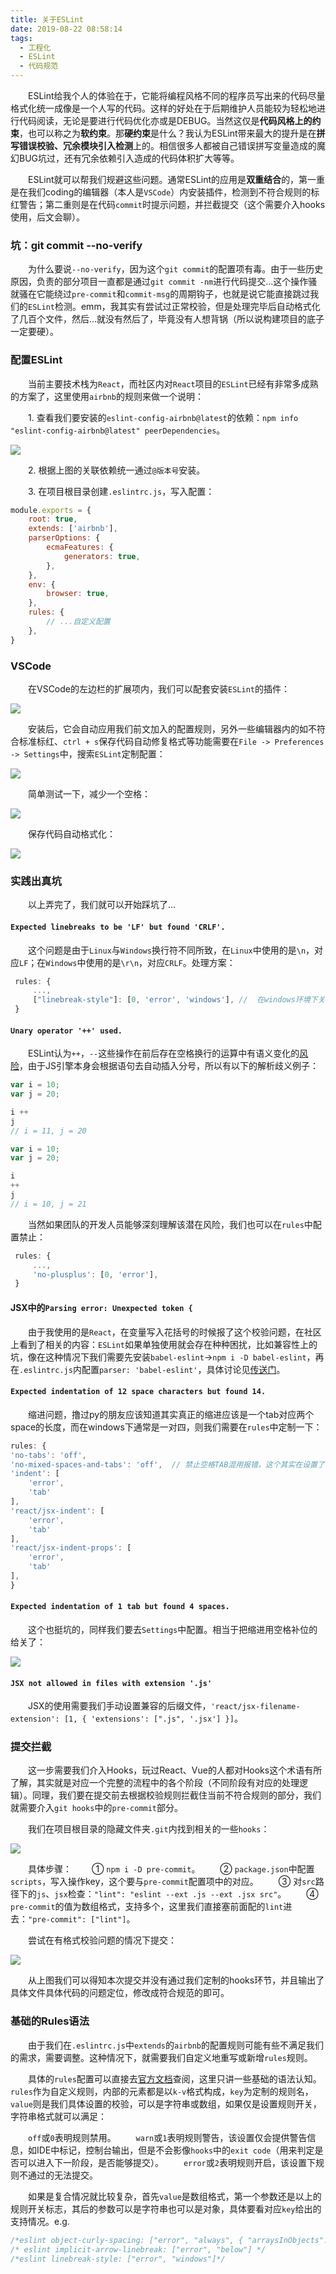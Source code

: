 ```yaml
---
title: 关于ESLint
date: 2019-08-22 08:58:14
tags:
  - 工程化
  - ESLint
  - 代码规范
---
```


&emsp;&emsp;ESLint给我个人的体验在于，它能将编程风格不同的程序员写出来的代码尽量格式化统一成像是一个人写的代码。这样的好处在于后期维护人员能较为轻松地进行代码阅读，无论是要进行代码优化亦或是DEBUG。当然这仅是**代码风格上的约束**，也可以称之为**软约束**。那**硬约束**是什么？我认为ESLint带来最大的提升是在**拼写错误校验、冗余模块引入检测**上的。相信很多人都被自己错误拼写变量造成的魔幻BUG坑过，还有冗余依赖引入造成的代码体积扩大等等。

<escape><!-- more --></escape>

&emsp;&emsp;ESLint就可以帮我们规避这些问题。通常ESLint的应用是**双重结合**的，第一重是在我们coding的编辑器（本人是`VSCode`）内安装插件，检测到不符合规则的标红警告；第二重则是在代码`commit`时提示问题，并拦截提交（这个需要介入hooks使用，后文会聊）。

### 坑：git commit --no-verify

&emsp;&emsp;为什么要说`--no-verify`，因为这个`git commit`的配置项有毒。由于一些历史原因，负责的部分项目一直都是通过`git commit -nm`进行代码提交...这个操作骚就骚在它能绕过`pre-commit`和`commit-msg`的周期钩子，也就是说它能直接跳过我们的`ESLint`检测。emm，我其实有尝试过正常校验，但是处理完毕后自动格式化了几百个文件，然后...就没有然后了，毕竟没有人想背锅（所以说构建项目的底子一定要硬）。

### 配置ESLint

&emsp;&emsp;当前主要技术栈为`React`，而社区内对`React`项目的`ESLint`已经有非常多成熟的方案了，这里使用`airbnb`的规则来做一个说明：

&emsp;&emsp;1. 查看我们要安装的`eslint-config-airbnb@latest`的依赖：`npm info "eslint-config-airbnb@latest" peerDependencies`。

![](peerDep.jpg)

&emsp;&emsp;2. 根据上图的关联依赖统一通过`@版本号`安装。

&emsp;&emsp;3. 在项目根目录创建`.eslintrc.js`，写入配置：

```javascript
module.exports = {
    root: true,
    extends: ['airbnb'],
    parserOptions: {
        ecmaFeatures: {
            generators: true,
        },
    },
    env: {
        browser: true,
    },
    rules: {
        // ...自定义配置
    },
}
```

### VSCode

&emsp;&emsp;在VSCode的左边栏的扩展项内，我们可以配套安装`ESLint`的插件：

![](ESLint.jpg)

&emsp;&emsp;安装后，它会自动应用我们前文加入的配置规则，另外一些编辑器内的如不符合标准标红、`ctrl + s`保存代码自动修复格式等功能需要在`File -> Preferences -> Settings`中，搜索`ESLint`定制配置：

![](settings.jpg)

&emsp;&emsp;简单测试一下，减少一个空格：

![](vsLint.jpg)

&emsp;&emsp;保存代码自动格式化：

![](format.jpg)

### 实践出真坑

&emsp;&emsp;以上弄完了，我们就可以开始踩坑了...

#### `Expected linebreaks to be 'LF' but found 'CRLF'.`

&emsp;&emsp;这个问题是由于`Linux`与`Windows`换行符不同所致，在`Linux`中使用的是`\n`，对应`LF`；在`Windows`中使用的是`\r\n`，对应`CRLF`。处理方案：

```javascript
 rules: {
     ...,
     ["linebreak-style"]: [0, 'error', 'windows'], //  在windows环境下关闭该检测
 }
```

#### `Unary operator '++' used.`

&emsp;&emsp;ESLint认为`++`，`--`这些操作在前后存在空格换行的运算中有语义变化的[风险](https://eslint.org/docs/rules/no-plusplus)，由于JS引擎本身会根据语句去自动插入分号，所以有以下的解析歧义例子：

```javascript
var i = 10;
var j = 20;

i ++
j
// i = 11, j = 20

var i = 10;
var j = 20;

i
++
j
// i = 10, j = 21
```

&emsp;&emsp;当然如果团队的开发人员能够深刻理解该潜在风险，我们也可以在`rules`中配置禁止：

```javascript
 rules: {
     ...,
     'no-plusplus': [0, 'error'],
 }
```

#### JSX中的`Parsing error: Unexpected token {`

&emsp;&emsp;由于我使用的是`React`，在变量写入花括号的时候报了这个校验问题，在社区上看到了相关的内容：`ESLint`如果单独使用就会存在种种困扰，比如兼容性上的坑，像在这种情况下我们需要先安装`babel-eslint`->`npm i -D babel-eslint`，再在`.eslintrc.js`内配置`parser: 'babel-eslint'`，具体讨论见[传送门](https://stackoverflow.com/questions/53609457/eslint-parsing-error-unexpected-token-in-jsx)。

#### `Expected indentation of 12 space characters but found 14.`

&emsp;&emsp;缩进问题，撸过py的朋友应该知道其实真正的缩进应该是一个tab对应两个space的长度，而在windows下通常是一对四，则我们需要在`rules`中定制一下：

```javascript
rules: {
'no-tabs': 'off',
'no-mixed-spaces-and-tabs': 'off',	// 禁止空格TAB混用报错，这个其实在设置了VSCODE的TAB控制后可以去掉了
'indent': [
	'error',
	'tab'   
],
'react/jsx-indent': [
	'error',
	'tab'
],
'react/jsx-indent-props': [
	'error',
	'tab'
],
}
```

#### `Expected indentation of 1 tab but found 4 spaces.`

&emsp;&emsp;这个也挺坑的，同样我们要去`Settings`中配置。相当于把缩进用空格补位的给关了：

![](close.jpg)

#### `JSX not allowed in files with extension '.js'`

&emsp;&emsp;JSX的使用需要我们手动设置兼容的后缀文件，`'react/jsx-filename-extension': [1, { 'extensions': [".js", '.jsx'] }]`。

### 提交拦截

&emsp;&emsp;这一步需要我们介入Hooks，玩过React、Vue的人都对Hooks这个术语有所了解，其实就是对应一个完整的流程中的各个阶段（不同阶段有对应的处理逻辑）。同理，我们要在提交前去根据校验规则拦截住当前不符合规则的部分，我们就需要介入`git hooks`中的`pre-commit`部分。

&emsp;&emsp;我们在项目根目录的隐藏文件夹`.git`内找到相关的一些`hooks`：

![](hooks.jpg)

&emsp;&emsp;具体步骤：
&emsp;&emsp;① `npm i -D pre-commit`。
&emsp;&emsp;② `package.json`中配置`scripts`，写入操作key，这个要与`pre-commit`配置项中的对应。
&emsp;&emsp;③ 对`src`路径下的`js`、`jsx`检查：`"lint": "eslint --ext .js --ext .jsx src"`。
&emsp;&emsp;④ `pre-commit`的值为数组格式，支持多个，这里我们直接塞前面配的`lint`进去：`"pre-commit": ["lint"]`。

&emsp;&emsp;尝试在有格式校验问题的情况下提交：

![](prevent.jpg)

&emsp;&emsp;从上图我们可以得知本次提交并没有通过我们定制的hooks环节，并且输出了具体文件具体代码的问题定位，修改成符合规范的即可。

### 基础的Rules语法

&emsp;&emsp;由于我们在`.eslintrc.js`中`extends`的`airbnb`的配置规则可能有些不满足我们的需求，需要调整。这种情况下，就需要我们自定义地重写或新增`rules`规则。

&emsp;&emsp;具体的`rules`配置可以直接去[官方文档](https://eslint.org/docs/rules/)查阅，这里只讲一些基础的语法认知。`rules`作为自定义规则，内部的元素都是以`k-v`格式构成，`key`为定制的规则名，`value`则是我们具体设置的校验，可以是字符串或数组，如果仅是设置规则开关，字符串格式就可以满足：

&emsp;&emsp;`off`或`0`表明规则禁用。
&emsp;&emsp;`warn`或`1`表明规则警告，该设置仅会提供警告信息，如IDE中标记，控制台输出，但是不会影像`hooks`中的`exit code`（用来判定是否可以进入下一阶段，是否能够提交）。
&emsp;&emsp;`error`或`2`表明规则开启，该设置下规则不通过的无法提交。

&emsp;&emsp;如果是复合情况就比较复杂，首先`value`是数组格式，第一个参数还是以上的规则开关标志，其后的参数可以是字符串也可以是对象，具体要看对应`key`给出的支持情况。e.g.

```javascript
/*eslint object-curly-spacing: ["error", "always", { "arraysInObjects": false }]*/
/* eslint implicit-arrow-linebreak: ["error", "below"] */
/*eslint linebreak-style: ["error", "windows"]*/
```